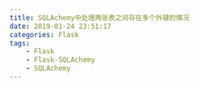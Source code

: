```yaml
---
title: SQLAchemy中处理两张表之间存在多个外键的情况
date: 2019-01-24 23:51:17
categories: Flask
tags:
    - Flask
    - Flask-SQLAchemy
    - SQLAchemy
---
```

